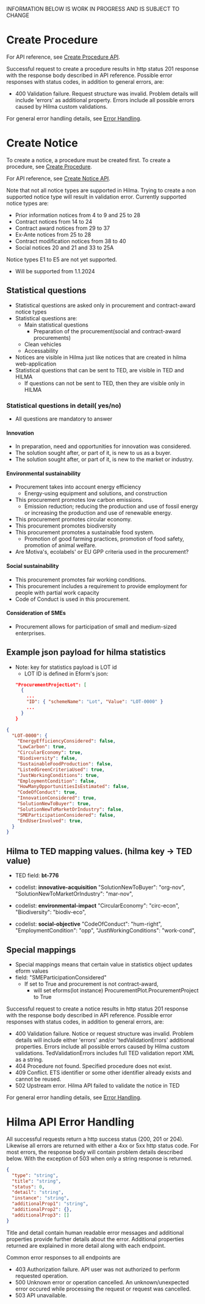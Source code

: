 INFORMATION BELOW IS WORK IN PROGRESS AND IS SUBJECT TO CHANGE

# Create Procedure
<a name="create-procedure"></a>

For API reference, see [Create Procedure API](https://hns-hilma-test-apim.developer.azure-api.net/api-details#api=ets-write-eforms-api&operation=post-external-write-v1-procedure).

Successful request to create a procedure results in http status 201 response with the response body described in API reference. Possible error responses with status codes, in addition to general errors, are:

- 400 Validation failure. Request structure was invalid. Problem details will include 'errors' as additional property. Errors include all possible errors caused by Hilma custom validations.

For general error handling details, see [Error Handling](#error-handling).

# Create Notice
<a name="create-notice"></a>

To create a notice, a procedure must be created first. To create a procedure, see [Create Procedure](#create-procedure).

For API reference, see [Create Notice API](https://hns-hilma-test-apim.developer.azure-api.net/api-details#api=ets-write-eforms-api&operation=post-external-write-v1-procedure-procedureid-notice-etsidentifier).

Note that not all notice types are supported in Hilma. Trying to create a non supported notice type will result in validation error. Currently supported notice types are:
- Prior information notices from 4 to 9 and 25 to 28
- Contract notices from 14 to 24
- Contract award notices from 29 to 37
- Ex-Ante notices from 25 to 28
- Contract modification notices from 38 to 40
- Social notices 20 and 21 and 33 to 25A

Notice types E1 to E5 are not yet supported.
  - Will be supported from 1.1.2024

## Statistical questions

- Statistical questions are asked only in procurement and contract-award notice types
- Statistical questions are:
  - Main statistical questions
    - Preparation of the procurement(social and contract-award  procurements)
  - Clean vehicles
  - Accessability
- Notices are visible in Hilma just like notices that are created in hilma web-application
- Statistical questions that can be sent to TED, are visible in TED and HILMA
  - If questions can not be sent to TED, then they are visible only in HILMA

### Statistical questions in detail( yes/no)
  - All questions are mandatory to answer

#### Innovation
  - In preparation, need and opportunities for innovation was considered.
  - The solution sought after, or part of it, is new to us as a buyer. 
  - The solution sought after, or part of it, is new to the market or industry. 

#### Environmental sustainability
  - Procurement takes into account energy efficiency
    - Energy-using equipment and solutions, and construction
  - This procurement promotes low carbon emissions. 
    - Emission reduction; reducing the production and use of fossil energy or increasing the production and use of renewable energy.
  - This procurement promotes circular economy.
  - This procurement promotes biodiversity
  - This procurement promotes a sustainable food system.
    - Promotion of good farming practices, promotion of food safety, promotion of animal welfare.
  - Are Motiva's, ecolabels' or EU GPP criteria used in the procurement? 

#### Social sustainability
  - This procurement promotes fair working conditions. 
  - This procurement includes a requirement to provide employment for people with partial work capacity
  - Code of Conduct is used in this procurement. 

#### Consideration of SMEs
  - Procurement allows for participation of small and medium-sized enterprises.

## Example json payload for hilma statistics

- Note: key for statistics payload is LOT id
  - LOT ID is defined in Eform's json:
  ```json
  "ProcurementProjectLot": [
    {
      ...
      "ID": { "schemeName": "Lot", "Value": "LOT-0000" }
      ...
    }
  }
  ```

```json
{
  "LOT-0000": {
    "EnergyEfficiencyConsidered": false,
    "LowCarbon": true,
    "CircularEconomy": true,
    "Biodiversity": false,
    "SustainableFoodProduction": false,
    "ListedGreenCriteriaUsed": true,
    "JustWorkingConditions": true,
    "EmploymentCondition": false,
    "HowManyOpportunitiesIsEstimated": false,
    "CodeOfConduct": true,
    "InnovationConsidered": true,
    "SolutionNewToBuyer": true,
    "SolutionNewToMarketOrIndustry": false,
    "SMEParticipationConsidered": false,
    "EndUserInvolved": true,
  }
}

```

## Hilma to TED mapping values. (hilma key -> TED value)
- TED field: **bt-776**
- codelist: **innovative-acquisition**
    "SolutionNewToBuyer": "org-nov",
    "SolutionNewToMarketOrIndustry": "mar-nov",

- codelist: **environmental-impact**
    "CircularEconomy": "circ-econ",
    "Biodiversity": "biodiv-eco",

- codelist: **social-objective**
  "CodeOfConduct": "hum-right",
  "EmploymentCondition": "opp",
  "JustWorkingConditions": "work-cond",

## Special mappings
  - Special mappings means that certain value in statistics object updates eform values
  - field: "SMEParticipationConsidered"
    - If set to True and procurement is not contract-award,
      -  will set eforms(lot instance) ProcurementPlot.ProcurementProject to True



Successful request to create a notice results in http status 201 response with the response body described in API reference. Possible error responses with status codes, in addition to general errors, are:

- 400 Validation failure. Notice or request structure was invalid. Problem details will include either 'errors' and/or 'tedValidationErrors' additional properties. Errors include all possible errors caused by Hilma custom validations. TedValidationErrors includes full TED validation report XML as a string.
- 404 Procedure not found. Specified procedure does not exist.
- 409 Conflict. ETS identifier or some other identifier already exists and cannot be reused.
- 502 Upstream error. Hilma API failed to validate the notice in TED

For general error handling details, see [Error Handling](#error-handling).

# Hilma API Error Handling
<a name="error-handling"></a>

All successful requests return a http success status (200, 201 or 204). Likewise all errors are returned with either a 4xx or 5xx http status code. For most errors, the response body will contain problem details described below. With the exception of 503 when only a string response is returned.

```json
{
  "type": "string",
  "title": "string",
  "status": 0,
  "detail": "string",
  "instance": "string",
  "additionalProp1": "string",
  "additionalProp2": {},
  "additionalProp3": []
}
```

Title and detail contain human readable error messages and additional properties provide further details about the error. Additional properties returned are explained in more detail along with each endpoint.

Common error responses to all endpoints are
- 403 Authorization failure. API user was not authorized to perform requested operation.
- 500 Unknown error or operation cancelled. An unknown/unexpected error occured while processing the request or request was cancelled.
- 503 API unavailable.

